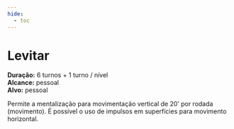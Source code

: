 ```yaml
---
hide:
  - toc
---
```


# Levitar

**Duração:** 6 turnos + 1 turno / nível  
**Alcance:** pessoal  
**Alvo:** pessoal  

Permite a mentalização para movimentação vertical de 20’ por rodada (movimento). É possível o uso de impulsos em superfícies para movimento horizontal.